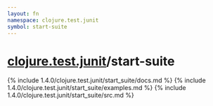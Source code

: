 ```yaml
---
layout: fn
namespace: clojure.test.junit
symbol: start-suite
---
```


# [clojure.test.junit](../)/start-suite

{% include 1.4.0/clojure.test.junit/start_suite/docs.md %}
{% include 1.4.0/clojure.test.junit/start_suite/examples.md %}
{% include 1.4.0/clojure.test.junit/start_suite/src.md %}

